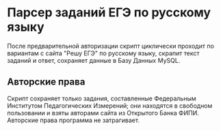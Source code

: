 Парсер заданий ЕГЭ по русскому языку
=============================

После предварительной авторизации скрипт циклически проходит по вариантам с сайта "Решу ЕГЭ" по русскому языку, скрапит текст заданий и ответ, сохраняет данные в Базу Данных MySQL.

Авторские права
------------

Скрипт сохраняет только задания, составленные Федеральным Институтом Педагогических Измерений; они находятся в свободном пользовании и взяты авторами сайта из Открытого Банка ФИПИ. Авторские права программа не затрагивает.
